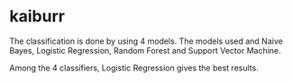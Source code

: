 # kaiburr

The classification is done by using 4 models. The models used and Naive Bayes, Logistic Regression, Random Forest and Support Vector Machine.

Among the 4 classifiers, Logistic Regression gives the best results.

